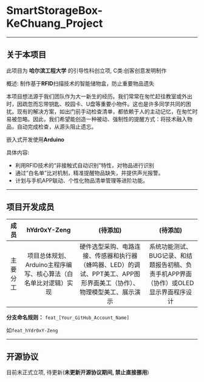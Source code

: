 # SmartStorageBox-KeChuang_Project

 ---

 ## 关于本项目

 此项目为 **哈尔滨工程大学** 的引导性科创立项, C类:创客创意发明制作

 概述: 制作基于**RFID**扫描技术的智能储物盒，防止重要物品遗失

 本项目想法源于我们团队作为大一新生的经历。我们常常在匆忙赶往教室或外出时，因疏忽而忘带钥匙、校园卡、U盘等重要小物件。这也是许多同学共同的困扰。现有的解决方案，如出门前手动检查清单，都依赖于人的主动记忆，在匆忙时易被忽略。因此，我们希望能创造一种被动、强制性的提醒方式：将技术融入物品，自动完成检查，从源头阻止遗忘。

 嵌入式开发使用**Arduino**

 具体内容:
 - 利用RFID技术的“非接触式自动识别”特性，对物品进行识别
 - 通过“白名单”比对机制，精准提醒物品缺失，并提供声光报警。
 - 计划与手机APP联动、个性化物品清单管理等进阶功能。

 ---

 ## 项目开发成员
 |成员|hYdr0xY-Zeng| (待添加) | (待添加) |
 |:--:|:--:|:--:|:--:|
 |主要分工|项目总体规划、Arduino主程序编写、核心算法（白名单比对逻辑）实现|硬件选型采购、电路连接、传感器和执行器（蜂鸣器、LED）的调试、PPT美工、APP图形界面美工（协作）、物理模型美工、展示演示|系统功能测试、BUG记录、和结题报告初稿、负责手机APP界面（协作）或OLED显示界面程序设计|

 **分支命名规则：**
 `feat_[Your_GitHub_Account_Name]`

 如`feat_hYdr0xY-Zeng`

 ---

 ## 开源协议

 目前未正式立项, 待更新(**未更新开源协议期间, 禁止直接挪用**)
 
